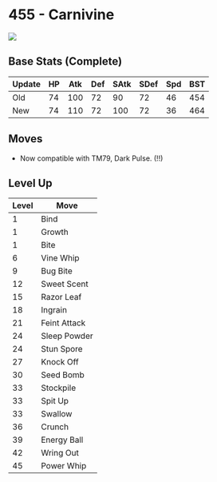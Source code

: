 # 455 - Carnivine
![][455]

## Base Stats (Complete)

Update | HP | Atk | Def | SAtk | SDef | Spd | BST
---    | ---| --- | --- | ---  | ---  | --- | ---
Old    | 74 |  100 |  72 |  90  |  72  |  46  |  454
New    | 74 |  110 |  72 |  100  |  72  |  36  |  464

## Moves

 - Now compatible with TM79, Dark Pulse. (!!)

## Level Up

Level | Move
---   | ---
  1   | Bind
  1   | Growth
  1   | Bite
  6   | Vine Whip
  9   | Bug Bite
 12   | Sweet Scent
 15   | Razor Leaf
 18   | Ingrain
 21   | Feint Attack
 24   | Sleep Powder
 24   | Stun Spore
 27   | Knock Off
 30   | Seed Bomb
 33   | Stockpile
 33   | Spit Up
 33   | Swallow
 36   | Crunch
 39   | Energy Ball
 42   | Wring Out
 45   | Power Whip



[455]: /img/pokemon/455.png
